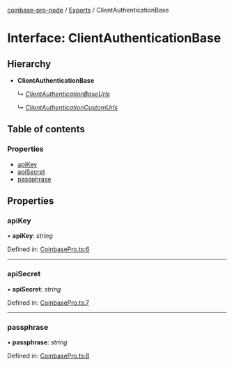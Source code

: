[coinbase-pro-node](../README.md) / [Exports](../modules.md) / ClientAuthenticationBase

# Interface: ClientAuthenticationBase

## Hierarchy

- **ClientAuthenticationBase**

  ↳ [_ClientAuthenticationBaseUrls_](clientauthenticationbaseurls.md)

  ↳ [_ClientAuthenticationCustomUrls_](clientauthenticationcustomurls.md)

## Table of contents

### Properties

- [apiKey](clientauthenticationbase.md#apikey)
- [apiSecret](clientauthenticationbase.md#apisecret)
- [passphrase](clientauthenticationbase.md#passphrase)

## Properties

### apiKey

• **apiKey**: _string_

Defined in: [CoinbasePro.ts:6](https://github.com/bennycode/coinbase-pro-node/blob/1018fbd/src/CoinbasePro.ts#L6)

---

### apiSecret

• **apiSecret**: _string_

Defined in: [CoinbasePro.ts:7](https://github.com/bennycode/coinbase-pro-node/blob/1018fbd/src/CoinbasePro.ts#L7)

---

### passphrase

• **passphrase**: _string_

Defined in: [CoinbasePro.ts:8](https://github.com/bennycode/coinbase-pro-node/blob/1018fbd/src/CoinbasePro.ts#L8)
